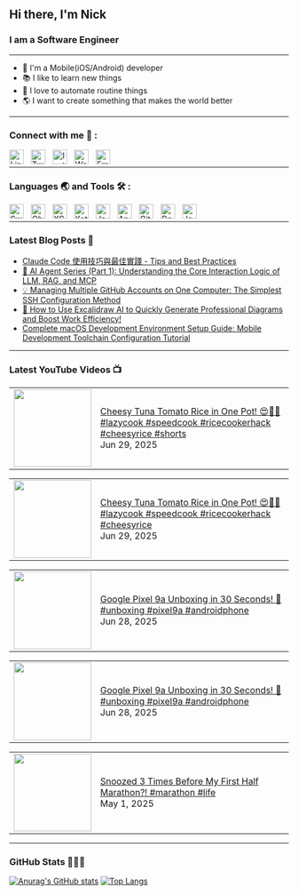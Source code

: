 ## Hi there, I'm Nick

### I am a Software Engineer

---

- 📱 I'm a Mobile(iOS/Android) developer
- 📚 I like to learn new things
- 🤖 I love to automate routine things
- 🌎 I want to create something that makes the world better

---

### Connect with me 📒 :

[<img align="left" alt="Linkedin" width="26px" src="https://cdn.jsdelivr.net/gh/devicons/devicon/icons/linkedin/linkedin-original.svg" style="padding-right:10px;" />][linkedin]
[<img align="left" alt="Twitter" width="26px" src="https://cdn.jsdelivr.net/gh/devicons/devicon/icons/twitter/twitter-original.svg" style="padding-right:10px;" />][twitter]
[<img align="left" alt="Instagram" width="26px" src="https://is4-ssl.mzstatic.com/image/thumb/Purple126/v4/0b/fc/04/0bfc04bc-8359-446b-5953-6b8a19858e9c/Prod-0-0-1x_U007emarketing-0-0-0-7-0-0-sRGB-0-0-0-GLES2_U002c0-512MB-85-220-0-0.png/492x0w.webp" style="padding-right:10px;" />][instagram]
[<img align="left" alt="Website" width="26px" src="https://cdn.jsdelivr.net/gh/devicons/devicon/icons/chrome/chrome-original.svg" style="padding-right:10px;" />][website]
[<img align="left" alt="Email" width="26px" src="https://cdn-icons-png.flaticon.com/512/281/281769.png" style="padding-right:10px;" />][email]

<br />

---

### Languages 🌏 and Tools 🛠 :

[<img align="left" alt="Swift" width="26px" src="https://cdn.jsdelivr.net/gh/devicons/devicon/icons/swift/swift-original.svg" style="padding-right:10px;" />][swift]
[<img align="left" alt="Objective-C" width="26px" src="https://cdn.jsdelivr.net/gh/devicons/devicon/icons/objectivec/objectivec-plain.svg" style="padding-right:10px;" />][objc]
[<img align="left" alt="XCode" width="26px" src="https://cdn.jsdelivr.net/gh/devicons/devicon/icons/xcode/xcode-original.svg" style="padding-right:10px;" />][xcode]

[<img align="left" alt="Kotlin" width="26px" src="https://cdn.jsdelivr.net/gh/devicons/devicon/icons/kotlin/kotlin-original.svg" style="padding-right:10px;" />][kotlin]
[<img align="left" alt="Java" width="26px" src="https://cdn.jsdelivr.net/gh/devicons/devicon/icons/java/java-original.svg" style="padding-right:10px;" />][java]
[<img align="left" alt="Android Studio" width="26px" src="https://cdn.jsdelivr.net/gh/devicons/devicon/icons/androidstudio/androidstudio-original.svg" style="padding-right:10px;" />][android studio]

[<img align="left" alt="Git" width="26px" src="https://cdn.jsdelivr.net/gh/devicons/devicon/icons/git/git-original.svg" style="padding-right:10px;" />][git]
[<img align="left" alt="Docker" width="26px" src="https://cdn.jsdelivr.net/gh/devicons/devicon/icons/docker/docker-original.svg" style="padding-right:10px;" />][docker]
[<img align="left" alt="Jenkins" width="26px" src="https://cdn.jsdelivr.net/gh/devicons/devicon/icons/jenkins/jenkins-original.svg" style="padding-right:10px;" />][jenkins]

<br />

---

### Latest Blog Posts 📔

<!-- BLOG-POST-LIST:START -->
- [Claude Code 使用技巧與最佳實踐 - Tips and Best Practices](https://nickhuangcyh.github.io/blog/ai%20development%20tools/claude-code-tips-and-best-practices/)
- [🤖 AI Agent Series &lpar;Part 1&rpar;: Understanding the Core Interaction Logic of LLM, RAG, and MCP](https://nickhuangcyh.github.io/blog/ai/machine-learning/developer-tools/programming/intro-to-ai-agents-mcp-rag-llm/)
- [💡 Managing Multiple GitHub Accounts on One Computer: The Simplest SSH Configuration Method](https://nickhuangcyh.github.io/blog/devops/git/github/developer-tools/how-to-use-multiple-github-accounts-using-ssh/)
- [🚀 How to Use Excalidraw AI to Quickly Generate Professional Diagrams and Boost Work Efficiency!](https://nickhuangcyh.github.io/blog/ai-tools/visualization/productivity/design/ai-tools-excalidraw-chart-guide/)
- [Complete macOS Development Environment Setup Guide: Mobile Development Toolchain Configuration Tutorial](https://nickhuangcyh.github.io/blog/setup%20guide/setup-development-environment-on-a-new-macos/)
<!-- BLOG-POST-LIST:END -->

---

### Latest YouTube Videos 📺

<!-- YOUTUBE:START  --><table><tr><td><a href="https://www.youtube.com/shorts/uOAMAnrC9x8"><img width="140px" src="https://i.ytimg.com/vi/uOAMAnrC9x8/mqdefault.jpg"></a></td>
<td><a href="https://www.youtube.com/shorts/uOAMAnrC9x8">Cheesy Tuna Tomato Rice in One Pot! 😍🍅🧀 #lazycook #speedcook #ricecookerhack #cheesyrice #shorts</a><br/>Jun 29, 2025</td></tr></table>
<table><tr><td><a href="https://www.youtube.com/watch?v=xE9YXjH9qug"><img width="140px" src="https://i.ytimg.com/vi/xE9YXjH9qug/mqdefault.jpg"></a></td>
<td><a href="https://www.youtube.com/watch?v=xE9YXjH9qug">Cheesy Tuna Tomato Rice in One Pot! 😍🍅🧀 #lazycook #speedcook #ricecookerhack #cheesyrice</a><br/>Jun 29, 2025</td></tr></table>
<table><tr><td><a href="https://www.youtube.com/watch?v=qve8liX-1Fo"><img width="140px" src="https://i.ytimg.com/vi/qve8liX-1Fo/mqdefault.jpg"></a></td>
<td><a href="https://www.youtube.com/watch?v=qve8liX-1Fo">Google Pixel 9a Unboxing in 30 Seconds! 🚀 #unboxing #pixel9a #androidphone</a><br/>Jun 28, 2025</td></tr></table>
<table><tr><td><a href="https://www.youtube.com/shorts/KnJgcbVjBPA"><img width="140px" src="https://i.ytimg.com/vi/KnJgcbVjBPA/mqdefault.jpg"></a></td>
<td><a href="https://www.youtube.com/shorts/KnJgcbVjBPA">Google Pixel 9a Unboxing in 30 Seconds! 🚀 #unboxing #pixel9a #androidphone</a><br/>Jun 28, 2025</td></tr></table>
<table><tr><td><a href="https://www.youtube.com/shorts/dZqXtNyrjvM"><img width="140px" src="https://i.ytimg.com/vi/dZqXtNyrjvM/mqdefault.jpg"></a></td>
<td><a href="https://www.youtube.com/shorts/dZqXtNyrjvM">Snoozed 3 Times Before My First Half Marathon?! #marathon #life</a><br/>May 1, 2025</td></tr></table>
<!-- YOUTUBE:END  -->

---

### GitHub Stats 👨🏻‍💻

[![Anurag's GitHub stats](https://github-readme-stats.vercel.app/api?username=nickhuangcyh&show_icons=true&theme=solarized-dark)](https://github.com/anuraghazra/github-readme-stats)
[![Top Langs](https://github-readme-stats.vercel.app/api/top-langs/?username=nickhuangcyh&layout=compact&theme=solarized-dark)](https://github.com/anuraghazra/github-readme-stats)

<!---
nickhuangcyh/nickhuangcyh is a ✨ special ✨ repository because its `README.md` (this file) appears on your GitHub profile.
You can click the Preview link to take a look at your changes.
--->

[linkedin]: https://www.linkedin.com/in/nick-huang-5485b315a/
[twitter]: https://twitter.com/nickhuangcyh
[instagram]: https://www.instagram.com/nickhuangcyh/
[website]: https://nickhuangcyh.github.io
[email]: mailto:nick25932219@gmail.com
[swift]: https://docs.swift.org/swift-book/
[objc]: https://developer.apple.com/library/archive/documentation/Cocoa/Conceptual/ProgrammingWithObjectiveC/Introduction/Introduction.html
[xcode]: https://developer.apple.com/xcode/
[kotlin]: https://kotlinlang.org/docs/home.html
[java]: https://docs.oracle.com/javase/tutorial/
[android studio]: https://developer.android.com/studio
[git]: https://git-scm.com/
[docker]: https://www.docker.com/
[jenkins]: https://www.jenkins.io/
